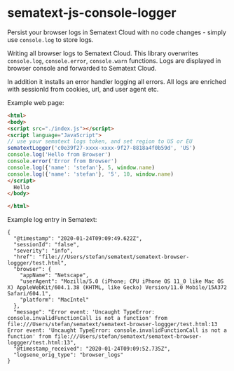 # sematext-js-console-logger

Persist your browser logs in Sematext Cloud with no code changes -  simply use `console.log` to store logs. 

Writing all browser logs to Sematext Cloud. This library overwrites `console.log`, `console.error`, `console.warn` functions.
Logs are displayed in browser console and forwarded to Sematext Cloud. 

In addition it installs an error handler logging all errors. 
All logs are enriched with sessionId from cookies, url, and user agent etc. 

Example web page: 

```html
<html>
<body>
<script src="./index.js"></script>
<script language="JavaScript">
// use your sematext logs token, and set region to US or EU
sematextLogger('c0e39f27-xxxx-xxxx-9f27-8818a4f0b59d', 'US')
console.log('Hello from Browser')
console.error('Error from Browser')
console.log({'name': 'stefan'}, 5, window.name)
console.log({'name': 'stefan'}, '5', 10, window.name)
</script>
  Hello
</body>

</html>
```


Example log entry in Sematext: 

```
{
  "@timestamp": "2020-01-24T09:09:49.622Z",
  "sessionId": "false",
  "severity": "info",
  "href": "file:///Users/stefan/sematext/sematext-browser-loggger/test.html",
  "browser": {
    "appName": "Netscape",
    "userAgent": "Mozilla/5.0 (iPhone; CPU iPhone OS 11_0 like Mac OS X) AppleWebKit/604.1.38 (KHTML, like Gecko) Version/11.0 Mobile/15A372 Safari/604.1",
    "platform": "MacIntel"
  },
  "message": "Error event: 'Uncaught TypeError: console.invalidFunctionCall is not a function' from file:///Users/stefan/sematext/sematext-browser-loggger/test.html:13 Error event: 'Uncaught TypeError: console.invalidFunctionCall is not a function' from file:///Users/stefan/sematext/sematext-browser-loggger/test.html:13",
  "@timestamp_received": "2020-01-24T09:09:52.735Z",
  "logsene_orig_type": "browser_logs"
}
```
